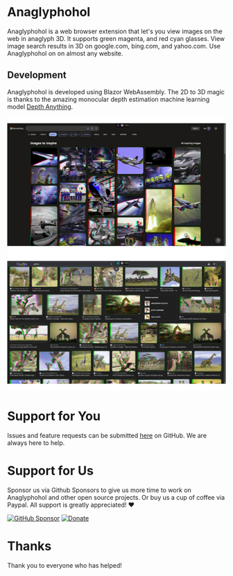 ﻿# Anaglyphohol

Anaglyphohol is a web browser extension that let's you view images on the web in anaglyph 3D. It supports green magenta, and red cyan glasses. View image search results in 3D on google.com, bing.com, and yahoo.com. Use Anaglyphohol on on almost any website. 

## Development
Anaglyphohol is developed using Blazor WebAssembly. The 2D to 3D magic is thanks to the amazing monocular depth estimation machine learning model [Depth Anything](https://huggingface.co/depth-anything/Depth-Anything-V2-Small).

![Screenshot 4](https://raw.githubusercontent.com/LostBeard/Anaglyphohol/main/Anaglyphohol/wwwroot/screenshots/BingRedCyan.jpg)  
![Screenshot 4](https://raw.githubusercontent.com/LostBeard/Anaglyphohol/main/Anaglyphohol/wwwroot/screenshots/GoogleGreenMagenta1.jpg)   


# Support for You
Issues and feature requests can be submitted [here](https://github.com/LostBeard/Anaglyphohol/issues) on GitHub. We are always here to help.

# Support for Us
Sponsor us via Github Sponsors to give us more time to work on Anaglyphohol and other open source projects. Or buy us a cup of coffee via Paypal. All support is greatly appreciated! ♥

[![GitHub Sponsor](https://img.shields.io/github/sponsors/LostBeard?label=Sponsor&logo=GitHub&color=%23fe8e86)](https://github.com/sponsors/LostBeard)
[![Donate](https://img.shields.io/badge/Donate-PayPal-green.svg)](https://www.paypal.com/cgi-bin/webscr?cmd=_s-xclick&hosted_button_id=2F6VANCK2EMEY)

# Thanks
Thank you to everyone who has helped!
